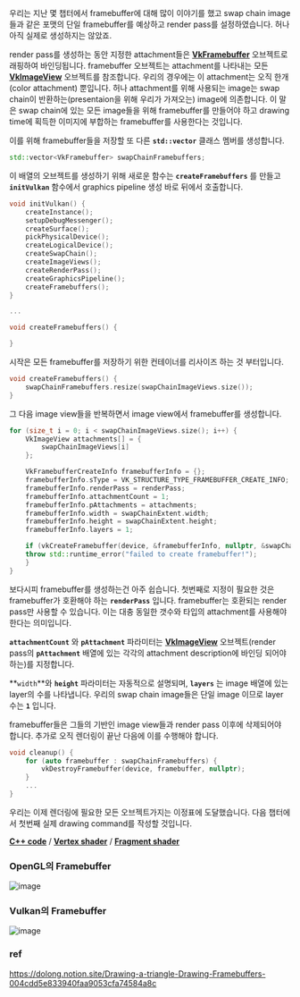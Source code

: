 우리는 지난 몇 챕터에서 framebuffer에 대해 많이 이야기를 했고 swap chain image들과 같은 포맷의 단일 framebuffer를 예상하고 render pass를 설정하였습니다. 허나 아직 실제로 생성하지는 않았죠.

render pass를 생성하는 동안 지정한 attachment들은 **[VkFramebuffer](https://www.khronos.org/registry/vulkan/specs/1.0/man/html/VkFramebuffer.html)** 오브젝트로 래핑하여 바인딩됩니다. framebuffer 오브젝트는 attachment를 나타내는 모든 **[VkImageView](https://www.khronos.org/registry/vulkan/specs/1.0/man/html/VkImageView.html)** 오브젝트를 참조합니다. 우리의 경우에는 이 attachment는 오직 한개(color attachment) 뿐입니다. 허나 attachment를 위해 사용되는 image는 swap chain이 반환하는(presentaion을 위해 우리가 가져오는) image에 의존합니다. 이 말은 swap chain에 있는 모든 image들을 위해 framebuffer를 만들어야 하고 drawing time에 획득한 이미지에 부합하는 framebuffer를 사용한다는 것입니다.

이를 위해 framebuffer들을 저장할 또 다른 **`std::vector`** 클래스 멤버를 생성합니다.

```cpp
std::vector<VkFramebuffer> swapChainFramebuffers;
```

이 배열의 오브젝트를 생성하기 위해 새로운 함수는 **`createFramebuffers`** 를 만들고 **`initVulkan`** 함수에서 graphics pipeline 생성 바로 뒤에서 호출합니다.

```cpp
void initVulkan() {
    createInstance();
    setupDebugMessenger();
    createSurface();
    pickPhysicalDevice();
    createLogicalDevice();
    createSwapChain();
    createImageViews();
    createRenderPass();
    createGraphicsPipeline();
    createFramebuffers();
}

...

void createFramebuffers() {

}
```

시작은 모든 framebuffer를 저장하기 위한 컨테이너를 리사이즈 하는 것 부터입니다.

```cpp
void createFramebuffers() {
	swapChainFramebuffers.resize(swapChainImageViews.size());
}
```

그 다음 image view들을 반복하면서 image view에서 framebuffer를 생성합니다.

```cpp
for (size_t i = 0; i < swapChainImageViews.size(); i++) {
	VkImageView attachments[] = {
		swapChainImageViews[i]
	};

	VkFramebufferCreateInfo framebufferInfo = {};
	framebufferInfo.sType = VK_STRUCTURE_TYPE_FRAMEBUFFER_CREATE_INFO;
	framebufferInfo.renderPass = renderPass;
	framebufferInfo.attachmentCount = 1;
	framebufferInfo.pAttachments = attachments;
	framebufferInfo.width = swapChainExtent.width;
	framebufferInfo.height = swapChainExtent.height;
	framebufferInfo.layers = 1;

	if (vkCreateFramebuffer(device, &framebufferInfo, nullptr, &swapChainFramebuffers[i]) != VK_SUCCESS) {
	throw std::runtime_error("failed to create framebuffer!");
	}
}
```

보다시피 framebuffer를 생성하는건 아주 쉽습니다. 첫번째로 지정이 필요한 것은 framebuffer가 호환해야 하는 **`renderPass`** 입니다. framebuffer는 호환되는 render pass만 사용할 수 있습니다. 이는 대충 동일한 갯수와 타입의 attachment를 사용해야 한다는 의미입니다.

**`attachmentCount`** 와 **`pAttachment`** 파라미터는 **[VkImageView](https://www.khronos.org/registry/vulkan/specs/1.0/man/html/VkImageView.html)** 오브젝트(render pass의 **`pAttachment`** 배열에 있는 각각의 attachment description에 바인딩 되어야 하는)를 지정합니다.

**`width`**와 **`height`** 파라미터는 자동적으로 설명되며, **`layers`** 는 image 배열에 있는 layer의 수를 나타냅니다. 우리의 swap chain image들은 단일 image 이므로 layer 수는 **`1`** 입니다.

framebuffer들은 그들의 기반인 image view들과 render pass 이후에 삭제되어야 합니다. 추가로 오직 렌더링이 끝난 다음에 이를 수행해야 합니다.

```cpp
void cleanup() {
	for (auto framebuffer : swapChainFramebuffers) {
		vkDestroyFramebuffer(device, framebuffer, nullptr);
	}
	...
}
```

우리는 이제 렌더링에 필요한 모든 오브젝트가지는 이정표에 도달했습니다. 다음 챕터에서 첫번째 실제 drawing command를 작성할 것입니다.

**[C++ code](https://vulkan-tutorial.com/code/13_framebuffers.cpp)** / **[Vertex shader](https://vulkan-tutorial.com/code/09_shader_base.vert)** / **[Fragment shader](https://vulkan-tutorial.com/code/09_shader_base.frag)**


### OpenGL의 Framebuffer
![image](https://user-images.githubusercontent.com/16304843/185777819-4f0b1efb-1c73-4041-9149-a3928abafea1.png)


### Vulkan의 Framebuffer
![image](https://user-images.githubusercontent.com/16304843/185777821-a93b8f98-35c3-4c05-9770-c088fa626d13.png)



### ref
https://dolong.notion.site/Drawing-a-triangle-Drawing-Framebuffers-004cdd5e833940faa9053cfa74584a8c
